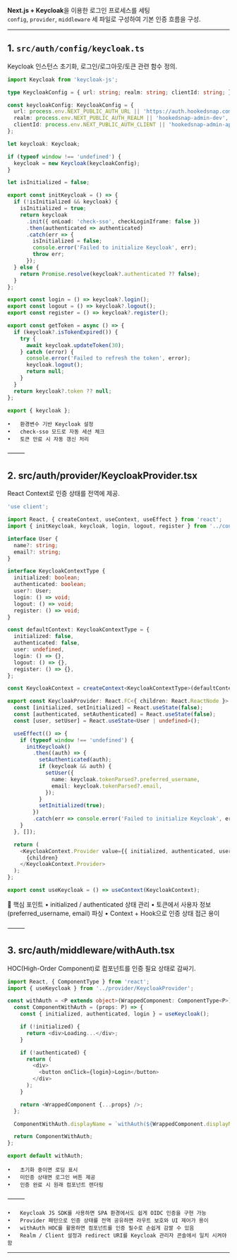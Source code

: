 
**Next.js + Keycloak**을 이용한 로그인 프로세스를 세팅  
`config`, `provider`, `middleware` 세 파일로 구성하여 기본 인증 흐름을 구성.

---

## 1. `src/auth/config/keycloak.ts`
Keycloak 인스턴스 초기화, 로그인/로그아웃/토큰 관련 함수 정의.

```ts
import Keycloak from 'keycloak-js';

type KeycloakConfig = { url: string; realm: string; clientId: string; };

const keycloakConfig: KeycloakConfig = {
  url: process.env.NEXT_PUBLIC_AUTH_URL || 'https://auth.hookedsnap.com',
  realm: process.env.NEXT_PUBLIC_AUTH_REALM || 'hookedsnap-admin-dev',
  clientId: process.env.NEXT_PUBLIC_AUTH_CLIENT || 'hookedsnap-admin-app',
};

let keycloak: Keycloak;

if (typeof window !== 'undefined') {
  keycloak = new Keycloak(keycloakConfig);
}

let isInitialized = false;

export const initKeycloak = () => {
  if (!isInitialized && keycloak) {
    isInitialized = true;
    return keycloak
      .init({ onLoad: 'check-sso', checkLoginIframe: false })
      .then(authenticated => authenticated)
      .catch(err => {
        isInitialized = false;
        console.error('Failed to initialize Keycloak', err);
        throw err;
      });
  } else {
    return Promise.resolve(keycloak?.authenticated ?? false);
  }
};

export const login = () => keycloak?.login();
export const logout = () => keycloak?.logout();
export const register = () => keycloak?.register();

export const getToken = async () => {
  if (keycloak?.isTokenExpired()) {
    try {
      await keycloak.updateToken(30);
    } catch (error) {
      console.error('Failed to refresh the token', error);
      keycloak.logout();
      return null;
    }
  }
  return keycloak?.token ?? null;
};

export { keycloak };
```

	•	환경변수 기반 Keycloak 설정
	•	check-sso 모드로 자동 세션 체크
	•	토큰 만료 시 자동 갱신 처리

⸻

## 2. src/auth/provider/KeycloakProvider.tsx

React Context로 인증 상태를 전역에 제공.
```ts
'use client';

import React, { createContext, useContext, useEffect } from 'react';
import { initKeycloak, keycloak, login, logout, register } from '../config/keycloak';

interface User {
  name?: string;
  email?: string;
}

interface KeycloakContextType {
  initialized: boolean;
  authenticated: boolean;
  user?: User;
  login: () => void;
  logout: () => void;
  register: () => void;
}

const defaultContext: KeycloakContextType = {
  initialized: false,
  authenticated: false,
  user: undefined,
  login: () => {},
  logout: () => {},
  register: () => {},
};

const KeycloakContext = createContext<KeycloakContextType>(defaultContext);

export const KeycloakProvider: React.FC<{ children: React.ReactNode }> = ({ children }) => {
  const [initialized, setInitialized] = React.useState(false);
  const [authenticated, setAuthenticated] = React.useState(false);
  const [user, setUser] = React.useState<User | undefined>();

  useEffect(() => {
    if (typeof window !== 'undefined') {
      initKeycloak()
        .then((auth) => {
          setAuthenticated(auth);
          if (keycloak && auth) {
            setUser({
              name: keycloak.tokenParsed?.preferred_username,
              email: keycloak.tokenParsed?.email,
            });
          }
          setInitialized(true);
        })
        .catch(err => console.error('Failed to initialize Keycloak', err));
    }
  }, []);

  return (
    <KeycloakContext.Provider value={{ initialized, authenticated, user, login, logout, register }}>
      {children}
    </KeycloakContext.Provider>
  );
};

export const useKeycloak = () => useContext(KeycloakContext);
```

📌 핵심 포인트
	•	initialized / authenticated 상태 관리
	•	토큰에서 사용자 정보(preferred_username, email) 파싱
	•	Context + Hook으로 인증 상태 접근 용이

⸻

## 3. src/auth/middleware/withAuth.tsx

HOC(High-Order Component)로 컴포넌트를 인증 필요 상태로 감싸기.
```ts
import React, { ComponentType } from 'react';
import { useKeycloak } from '../provider/KeycloakProvider';

const withAuth = <P extends object>(WrappedComponent: ComponentType<P>): React.FC<P> => {
  const ComponentWithAuth = (props: P) => {
    const { initialized, authenticated, login } = useKeycloak();

    if (!initialized) {
      return <div>Loading...</div>;
    }

    if (!authenticated) {
      return (
        <div>
          <button onClick={login}>Login</button>
        </div>
      );
    }

    return <WrappedComponent {...props} />;
  };

  ComponentWithAuth.displayName = `withAuth(${WrappedComponent.displayName || WrappedComponent.name || 'Component'})`;

  return ComponentWithAuth;
};

export default withAuth;
```

	•	초기화 중이면 로딩 표시
	•	미인증 상태면 로그인 버튼 제공
	•	인증 완료 시 원래 컴포넌트 렌더링

⸻

	•	Keycloak JS SDK를 사용하면 SPA 환경에서도 쉽게 OIDC 인증을 구현 가능
	•	Provider 패턴으로 인증 상태를 전역 공유하면 라우트 보호와 UI 제어가 용이
	•	withAuth HOC를 활용하면 컴포넌트를 인증 필수로 손쉽게 감쌀 수 있음
	•	Realm / Client 설정과 redirect URI를 Keycloak 관리자 콘솔에서 일치 시켜야함

---
